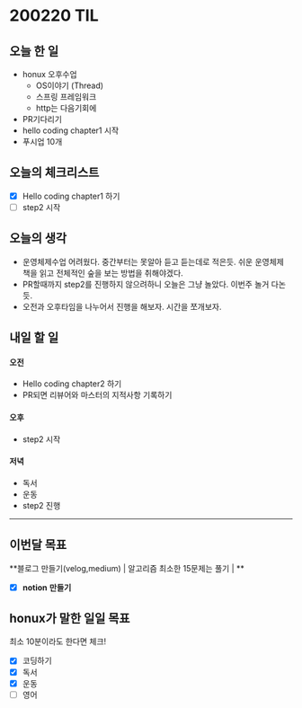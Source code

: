 # 200220 TIL



## 오늘 한 일

- honux 오후수업
  - OS이야기 (Thread)
  - 스프링 프레임워크
  - http는 다음기회에
- PR기다리기
- hello coding chapter1 시작
- 푸시업 10개




## 오늘의 체크리스트

- [x] Hello coding chapter1 하기
- [ ] step2 시작

## 오늘의 생각

- 운영체제수업 어려웠다. 중간부터는 못알아 듣고 듣는데로 적은듯. 쉬운 운영체제 책을 읽고 전체적인 숲을 보는 방법을 취해야겠다.
- PR할때까지 step2를 진행하지 않으려하니 오늘은 그냥 놀았다. 이번주 놀거 다논듯.
- 오전과 오후타임을 나누어서 진행을 해보자. 시간을 쪼개보자.

## 내일 할 일

#### 오전

- Hello coding chapter2 하기
- PR되면 리뷰어와 마스터의 지적사항 기록하기

#### 오후

- step2 시작

#### 저녁

- 독서
- 운동
- step2 진행

---



## 이번달 목표

**블로그 만들기(velog,medium) | 알고리즘 최소한 15문제는 풀기 | **

- [x] **notion** **만들기**

## honux가 말한 일일 목표

최소 10분이라도 한다면 체크!

- [x] 코딩하기
- [x] 독서
- [x] 운동
- [ ] 영어